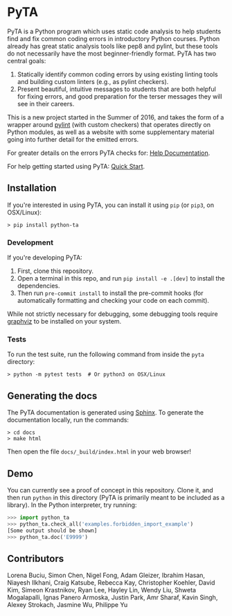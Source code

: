 # PyTA

PyTA is a Python program which uses static code analysis to help students find
and fix common coding errors in introductory Python courses. Python already
has great static analysis tools like pep8 and pylint, but these tools do not
necessarily have the most beginner-friendly format. PyTA has two central goals:

1. Statically identify common coding errors by using existing linting tools and
   building custom linters (e.g., as pylint checkers).
2. Present beautiful, intuitive messages to students that are both helpful for
   fixing errors, and good preparation for the terser messages they will see
   in their careers.

This is a new project started in the Summer of 2016, and takes the form
of a wrapper around [pylint](https://pylint.org) (with custom checkers) that operates
directly on Python modules, as well as a website with some supplementary
material going into further detail for the emitted errors.

For greater details on the errors PyTA checks for: [Help Documentation](https://www.cs.toronto.edu/~david/pyta/).

For help getting started using PyTA: [Quick Start](https://www.cs.toronto.edu/~david/pyta/quick_start.html).

## Installation

If you're interested in using PyTA, you can install it using `pip` (or `pip3`, on OSX/Linux):

```console
> pip install python-ta
```

### Development

If you're developing PyTA:

1. First, clone this repository.
2. Open a terminal in this repo, and run `pip install -e .[dev]` to install the dependencies.
3. Then run `pre-commit install` to install the pre-commit hooks (for automatically formatting and checking your code on each commit).

While not strictly necessary for debugging, some debugging tools require [graphviz](https://www.graphviz.org/download/) to be installed on your system.

### Tests

To run the test suite, run the following command from inside the `pyta` directory:

```console
> python -m pytest tests  # Or python3 on OSX/Linux
```

## Generating the docs

The PyTA documentation is generated using [Sphinx](https://www.sphinx-doc.org/en/master/index.html).
To generate the documentation locally, run the commands:

```console
> cd docs
> make html
```

Then open the file `docs/_build/index.html` in your web browser!

## Demo

You can currently see a proof of concept in this repository. Clone it,
and then run `python` in this directory (PyTA is primarily meant to be
included as a library). In the Python interpreter, try running:

```python
>>> import python_ta
>>> python_ta.check_all('examples.forbidden_import_example')
[Some output should be shown]
>>> python_ta.doc('E9999')
```

## Contributors

Lorena Buciu,
Simon Chen,
Nigel Fong,
Adam Gleizer,
Ibrahim Hasan,
Niayesh Ilkhani,
Craig Katsube,
Rebecca Kay,
Christopher Koehler,
David Kim,
Simeon Krastnikov,
Ryan Lee,
Hayley Lin,
Wendy Liu,
Shweta Mogalapalli,
Ignas Panero Armoska,
Justin Park,
Amr Sharaf,
Kavin Singh,
Alexey Strokach,
Jasmine Wu,
Philippe Yu
